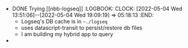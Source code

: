 - DONE Trying [[nbb-logseq]]
  :LOGBOOK:
  CLOCK: [2022-05-04 Wed 13:51:06]--[2022-05-04 Wed 19:09:19] => 05:18:13
  :END:
  - Logseq's DB cache is in `~./logseq`
  - uses datascript-transit to persist/restore db files
  - I am building my hybrid app to query
-
